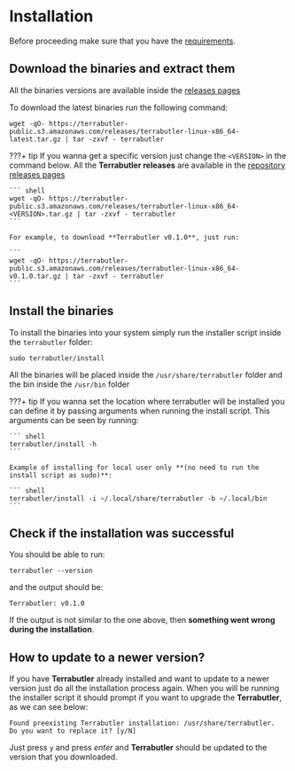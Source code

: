 # Installation

Before proceeding make sure that you have the [requirements](requirements.md).

## Download the binaries and extract them

All the binaries versions are available inside the [releases pages](https://github.com/angulo-solido/terrabutler/releases)

To download the latest binaries run the following command:

``` shell
wget -qO- https://terrabutler-public.s3.amazonaws.com/releases/terrabutler-linux-x86_64-latest.tar.gz | tar -zxvf - terrabutler
```

???+ tip
    If you wanna get a specific version just change the `<VERSION>` in the command below. All the **Terrabutler releases** are
    available in the [repository releases pages](https://github.com/angulo-solido/terrabutler/releases)

    ``` shell
    wget -qO- https://terrabutler-public.s3.amazonaws.com/releases/terrabutler-linux-x86_64-<VERSION>.tar.gz | tar -zxvf - terrabutler
    ```

    For example, to download **Terrabutler v0.1.0**, just run:

    ```
    wget -qO- https://terrabutler-public.s3.amazonaws.com/releases/terrabutler-linux-x86_64-v0.1.0.tar.gz | tar -zxvf - terrabutler
    ```

## Install the binaries

To install the binaries into your system simply run the installer script inside the `terrabutler` folder:

``` shell
sudo terrabutler/install
```

All the binaries will be placed inside the `/usr/share/terrabutler` folder and the bin inside the `/usr/bin` folder

???+ tip
    If you wanna set the location where terrabutler will be installed you can define it by passing arguments when running the install script.
    This arguments can be seen by running:
    
    ``` shell
    terrabutler/install -h
    ```

    Example of installing for local user only **(no need to run the install script as sudo)**:
    
    ``` shell
    terrabutler/install -i ~/.local/share/terrabutler -b ~/.local/bin
    ```

## Check if the installation was successful

You should be able to run:

``` shell
terrabutler --version
```

and the output should be:


``` shell
Terrabutler: v0.1.0
```

If the output is not similar to the one above, then **something went wrong during the installation**.

## How to update to a newer version?

If you have **Terrabutler** already installed and want to update to a newer version just do all the installation process again.
When you will be running the installer script it should prompt if you want to upgrade the **Terrabutler**, as we can see below:

``` shell
Found preexisting Terrabutler installation: /usr/share/terrabutler.
Do you want to replace it? [y/N]
```

Just press `y` and press *enter* and **Terrabutler** should be updated to the version that you downloaded.
